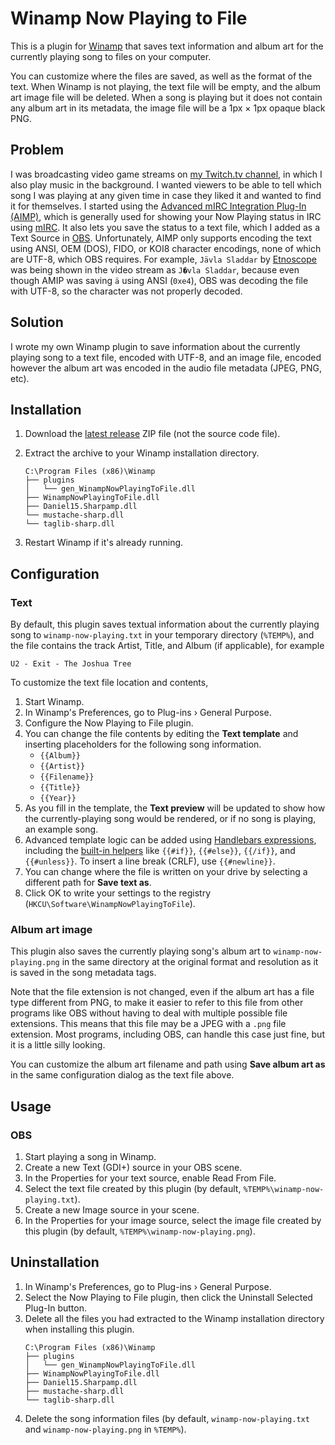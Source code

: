 ﻿Winamp Now Playing to File
===

This is a plugin for [Winamp](http://www.winamp.com/) that saves text information and album art for the currently playing song to files on your computer.

You can customize where the files are saved, as well as the format of the text. When Winamp is not playing, the text file will be empty, and the album art image file will be deleted. When a song is playing but it does not contain any album art in its metadata, the image file will be a 1px × 1px opaque black PNG.

## Problem

I was broadcasting video game streams on [my Twitch.tv channel](https://twitch.tv/aldaviva), in which I also play music in the background. I wanted viewers to be able to tell which song I was playing at any given time in case they liked it and wanted to find it for themselves. I started using the [Advanced mIRC Integration Plug-In (AIMP)](http://amip.tools-for.net/wiki/), which is generally used for showing your Now Playing status in IRC using [mIRC](https://www.mirc.com/). It also lets you save the status to a text file, which I added as a Text Source in [OBS](https://obsproject.com/). Unfortunately, AIMP only supports encoding the text using ANSI, OEM (DOS), FIDO, or KOI8 character encodings, none of which are UTF-8, which OBS requires. For example, `Jävla Sladdar` by [Etnoscope](https://www.discogs.com/Etnoscope-Way-Over-Deadline/master/284523) was being shown in the video stream as `J�vla Sladdar`, because even though AMIP was saving `ä` using ANSI (`0xe4`), OBS was decoding the file with UTF-8, so the character was not properly decoded.

## Solution

I wrote my own Winamp plugin to save information about the currently playing song to a text file, encoded with UTF-8, and an image file, encoded however the album art was encoded in the audio file metadata (JPEG, PNG, etc).

## Installation

1. Download the [latest release](https://github.com/Aldaviva/WinampNowPlayingToFile/releases) ZIP file (not the source code file).
2. Extract the archive to your Winamp installation directory.
    ```
    C:\Program Files (x86)\Winamp
    ├── plugins
    │   └── gen_WinampNowPlayingToFile.dll
    ├── WinampNowPlayingToFile.dll
    ├── Daniel15.Sharpamp.dll
    └── mustache-sharp.dll
    └── taglib-sharp.dll
    ```

3. Restart Winamp if it's already running.

## Configuration

### Text

By default, this plugin saves textual information about the currently playing song to `winamp-now-playing.txt` in your temporary directory (`%TEMP%`), and the file contains the track Artist, Title, and Album (if applicable), for example
```text
U2 - Exit - The Joshua Tree
```

To customize the text file location and contents,

1. Start Winamp.
1. In Winamp's Preferences, go to Plug-ins › General Purpose.
1. Configure the Now Playing to File plugin.
1. You can change the file contents by editing the **Text template** and inserting placeholders for the following song information.
	- `{{Album}}`
	- `{{Artist}}`
	- `{{Filename}}`
	- `{{Title}}`
	- `{{Year}}`
1. As you fill in the template, the **Text preview** will be updated to show how the currently-playing song would be rendered, or if no song is playing, an example song.
1. Advanced template logic can be added using [Handlebars expressions](https://handlebarsjs.com/), including the [built-in helpers](https://handlebarsjs.com/guide/builtin-helpers.html) like `{{#if}}`, `{{#else}}`, `{{/if}}`, and `{{#unless}}`. To insert a line break (CRLF), use `{{#newline}}`.
1. You can change where the file is written on your drive by selecting a different path for **Save text as**.
1. Click OK to write your settings to the registry (`HKCU\Software\WinampNowPlayingToFile`).

### Album art image

This plugin also saves the currently playing song's album art to `winamp-now-playing.png` in the same directory at the original format and resolution as it is saved in the song metadata tags.

Note that the file extension is not changed, even if the album art has a file type different from PNG, to make it easier to refer to this file from other programs like OBS without having to deal with multiple possible file extensions. This means that this file may be a JPEG with a `.png` file extension. Most programs, including OBS, can handle this case just fine, but it is a little silly looking.

You can customize the album art filename and path using  **Save album art as** in the same configuration dialog as the text file above.

## Usage

### OBS

1. Start playing a song in Winamp.
1. Create a new Text (GDI+) source in your OBS scene.
1. In the Properties for your text source, enable Read From File.
1. Select the text file created by this plugin (by default, `%TEMP%\winamp-now-playing.txt`).
1. Create a new Image source in your scene.
1. In the Properties for your image source, select the image file created by this plugin (by default, `%TEMP%\winamp-now-playing.png`).

## Uninstallation

1. In Winamp's Preferences, go to Plug-ins › General Purpose.
1. Select the Now Playing to File plugin, then click the Uninstall Selected Plug-In button.
1. Delete all the files you had extracted to the Winamp installation directory when installing this plugin.
    ```
    C:\Program Files (x86)\Winamp
    ├── plugins
    │   └── gen_WinampNowPlayingToFile.dll
    ├── WinampNowPlayingToFile.dll
    ├── Daniel15.Sharpamp.dll
    ├── mustache-sharp.dll
    └── taglib-sharp.dll
    ```
1. Delete the song information files (by default, `winamp-now-playing.txt` and `winamp-now-playing.png` in `%TEMP%`).